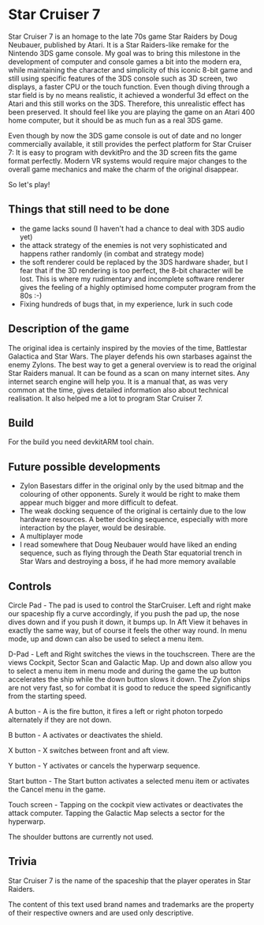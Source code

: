 # Star Cruiser 7
Star Cruiser 7 is an homage to the late 70s game Star Raiders by Doug Neubauer, published by Atari. It is a Star Raiders-like remake for the Nintendo 3DS game console. My goal was to bring this milestone in the development of computer and console games a bit into the modern era, while maintaining the character and simplicity of this iconic 8-bit game and still using specific features of the 3DS console such as 3D screen, two displays, a faster CPU or the touch function. Even though diving through a star field is by no means realistic, it achieved a wonderful 3d effect on the Atari and this still works on the 3DS. Therefore, this unrealistic effect has been preserved. It should feel like you are playing the game on an Atari 400 home computer, but it should be as much fun as a real 3DS game.

Even though by now the 3DS game console is out of date and no longer commercially available, it still provides the perfect platform for Star Cruiser 7: It is easy to program with devkitPro and the 3D screen fits the game format perfectly. Modern VR systems would require major changes to the overall game mechanics and make the charm of the original disappear.

So let's play!

## Things that still need to be done
- the game lacks sound (I haven't had a chance to deal with 3DS audio yet)
- the attack strategy of the enemies is not very sophisticated and happens rather randomly (in combat and strategy mode)
- the soft renderer could be replaced by the 3DS hardware shader, but I fear that if the 3D rendering is too perfect, the 8-bit character will be lost. This is where my rudimentary and incomplete software renderer gives the feeling of a highly optimised home computer program from the 80s :-)
- Fixing hundreds of bugs that, in my experience, lurk in such code

## Description of the game
The original idea is certainly inspired by the movies of the time, Battlestar Galactica and Star Wars. The player defends his own starbases against the enemy Zylons. The best way to get a general overview is to read the original Star Raiders manual. It can be found as a scan on many internet sites. Any internet search engine will help you.  It is a manual that, as was very common at the time, gives detailed information also about technical realisation. It also helped me a lot to program Star Cruiser 7. 

## Build
For the build you need devkitARM tool chain.

## Future possible developments
- Zylon Basestars differ in the original only by the used bitmap and the colouring of other opponents. Surely it would be right to make them appear much bigger and more difficult to defeat.
- The weak docking sequence of the original is certainly due to the low hardware resources. A better docking sequence, especially with more interaction by the player, would be desirable.
- A multiplayer mode 
- I read somewhere that Doug Neubauer would have liked an ending sequence, such as flying through the Death Star equatorial trench in Star Wars and destroying a boss, if he had more memory available  

## Controls
Circle Pad - The pad is used to control the StarCruiser. Left and right make our spaceship fly a curve accordingly, if you push the pad up, the nose dives down and if you push it down, it bumps up. In Aft View it behaves in exactly the same way, but of course it feels the other way round. In menu mode, up and down can also be used to select a menu item.

D-Pad - Left and Right switches the views in the touchscreen. There are the views Cockpit, Sector Scan and Galactic Map. Up and down also allow you to select a menu item in menu mode and during the game the up button accelerates the ship while the down button slows it down. The Zylon ships are not very fast, so for combat it is good to reduce the speed significantly from the starting speed.

A button - A is the fire button, it fires a left or right photon torpedo alternately if they are not down.

B button - A activates or deactivates the shield.

X button - X switches between front and aft view.

Y button - Y activates or cancels the hyperwarp sequence.

Start button - The Start button activates a selected menu item or activates the Cancel menu in the game.

Touch screen - Tapping on the cockpit view activates or deactivates the attack computer. Tapping the Galactic Map selects a sector for the hyperwarp. 

The shoulder buttons are currently not used.

## Trivia
Star Cruiser 7 is the name of the spaceship that the player operates in Star Raiders.

The content of this text used brand names and trademarks are the property of their respective owners and are used only descriptive.
